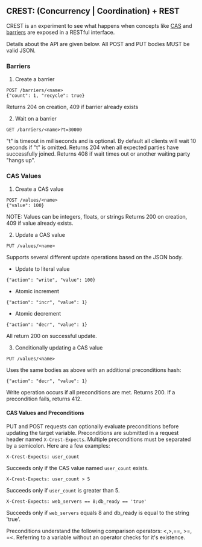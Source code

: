 ## CREST: (Concurrency | Coordination) + REST
CREST is an experiment to see what happens when concepts like [CAS](http://en.wikipedia.org/wiki/Compare-and-swap) and
[barriers](http://bit.ly/Pk6UaQ) are exposed in a RESTful
interface.

Details about the API are given below. All POST and PUT bodies MUST be valid JSON.

### Barriers

1. Create a barrier
````
POST /barriers/<name>
{"count": 1, "recycle": true}
````
Returns 204 on creation, 409 if barrier already exists

2. Wait on a barrier
````
GET /barriers/<name>?t=30000
````
"t" is timeout in milliseconds and is optional. By default all clients will wait
10 seconds if "t" is omitted.
Returns 204 when all expected parties have successfully joined.
Returns 408 if wait times out or another waiting party "hangs up".

### CAS Values

1. Create a CAS value
````
POST /values/<name>
{"value": 100}
````
NOTE: Values can be integers, floats, or strings
Returns 200 on creation, 409 if value already exists.

2. Update a CAS value
````
PUT /values/<name>
````
Supports several different update operations based on the JSON body.
+ Update to literal value
````
{"action": "write", "value": 100}
````
+ Atomic increment
````
{"action": "incr", "value": 1}
````
+ Atomic decrement
````
{"action": "decr", "value": 1}
````
All return 200 on successful update.

3. Conditionally updating a CAS value
````
PUT /values/<name>
````
Uses the same bodies as above with an additional preconditions hash:
````
{"action": "decr", "value": 1}
````
Write operation occurs if all preconditions are met. Returns 200.
If a precondition fails, returns 412.

#### CAS Values and Preconditions
PUT and POST requests can optionally evaluate preconditions before updating the target variable.
Preconditions are submitted in a request header named `X-Crest-Expects`. Multiple preconditions
must be separated by a semicolon. Here are a few examples:

````
X-Crest-Expects: user_count
````
Succeeds only if the CAS value named `user_count` exists.

````
X-Crest-Expects: user_count > 5
````
Succeeds only if `user_count` is greater than 5.

````
X-Crest-Expects: web_servers == 8;db_ready == 'true'
````
Succeeds only if `web_servers` equals 8 and db_ready is equal to the string 'true'.

Preconditions understand the following comparison operators: <,>,==, >=, =<. Referring
to a variable without an operator checks for it's existence.